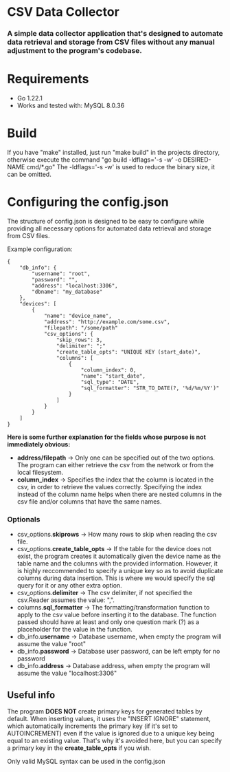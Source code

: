 # CSV Data Collector

### A simple data collector application that's designed to automate data retrieval and storage from CSV files without any manual adjustment to the program's codebase. 

# Requirements
- Go 1.22.1
- Works and tested with: MySQL 8.0.36

# Build
If you have "make" installed, just run "make build" in the projects directory, otherwise execute the command "go build -ldflags='-s -w' -o DESIRED-NAME cmd/*.go" 
The -ldflags='-s -w' is used to reduce the binary size, it can be omitted.

# Configuring the config.json
The structure of config.json is designed to be easy to configure while providing all necessary options for automated data retrieval and storage from CSV files.

Example configuration:

    {
        "db_info": {
            "username": "root",
            "password": "",
            "address": "localhost:3306",
            "dbname": "my_database"  
        },
        "devices": [
            {
                "name": "device_name",
                "address": "http://example.com/some.csv",
                "filepath": "/some/path"
                "csv_options": {
                    "skip_rows": 3,
                    "delimiter": ";"
                    "create_table_opts": "UNIQUE KEY (start_date)",
                    "columns": [
                        {
                            "column_index": 0,
                            "name": "start_date",
                            "sql_type": "DATE",
                            "sql_formatter": "STR_TO_DATE(?, '%d/%m/%Y')"
                        }  
                    ]
                }
            }
        ]
    }

**Here is some further explanation for the fields whose purpose is not immediately obvious:**

- **address/filepath** -> Only one can be specified out of the two options. The program can either retrieve the csv from the network or from the local filesystem.
- **column_index** -> Specifies the index that the column is located in the csv, in order to retrieve the values correctly. Specifying the index instead of the column name helps when there are nested columns in the csv file and/or columns that have the same names.

### Optionals
- csv_options.**skiprows** -> How many rows to skip when reading the csv file.
- csv_options.**create_table_opts** -> If the table for the device does not exist, the program creates it automatically given the device name as the table name and the columns with the provided information. However, it is highly reccommended to specify a unique key so as to avoid duplicate columns during data insertion. This is where we would specify the sql query for it or any other extra option.
- csv_options.**delimiter** -> The csv delimiter, if not specified the csv.Reader assumes the value: ",".
- columns.**sql_formatter** -> The formatting/transformation function to apply to the csv value before inserting it to the database. The function passed should have at least and only one question mark (?) as a placeholder for the value in the function.
- db_info.**username** -> Database username, when empty the program will assume the value "root"
- db_info.**password** -> Database user password, can be left empty for no password
- db_info.**address** -> Database address, when empty the program will assume the value "localhost:3306" 

## Useful info

The program **DOES NOT** create primary keys for generated tables by default. When inserting values, it uses the "INSERT IGNORE" statement, which automatically increments the primary key (if it's set to AUTOINCREMENT) even if the value is ignored due to a unique key being equal to an existing value. That's why it's avoided here, but you can specify a primary key in the **create_table_opts** if you wish.

Only valid MySQL syntax can be used in the config.json
